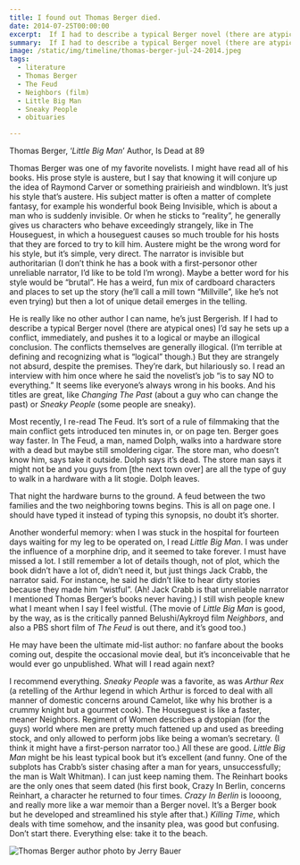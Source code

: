 ```yaml
---
title: I found out Thomas Berger died.
date: 2014-07-25T00:00:00
excerpt:  If I had to describe a typical Berger novel (there are atypical ones) I’d say he sets up a conflict, immediately, and pushes it to a logical or maybe an illogical conclusion.
summary:  If I had to describe a typical Berger novel (there are atypical ones) I’d say he sets up a conflict, immediately, and pushes it to a logical or maybe an illogical conclusion.
image: /static/img/timeline/thomas-berger-jul-24-2014.jpeg
tags:
  - literature
  - Thomas Berger
  - The Feud
  - Neighbors (film)
  - Little Big Man
  - Sneaky People
  - obituaries

---
```


Thomas Berger, ‘_Little Big Man_’ Author, Is Dead at 89

Thomas Berger was one of my favorite novelists. I might have read all of his books. His prose style is austere, but I say that knowing it will conjure up the idea of Raymond Carver or something prairieish and windblown. It’s just his style that’s austere. His subject matter is often a matter of complete fantasy, for example his wonderful book Being Invisible, which is about a man who is suddenly invisible. Or when he sticks to “reality”, he generally gives us characters who behave exceedingly strangely, like in The Houseguest, in which a houseguest causes so much trouble for his hosts that they are forced to try to kill him. Austere might be the wrong word for his style, but it’s simple, very direct. The narrator is invisible but authoritarian (I don’t think he has a book with a first-personor other unreliable narrator, I’d like to be told I’m wrong). Maybe a better word for his style would be “brutal”. He has a weird, fun mix of cardboard characters and places to set up the story (he’ll call a mill town “Millville”, like he’s not even trying) but then a lot of unique detail emerges in the telling.

He is really like no other author I can name, he’s just Bergerish. If I had to describe a typical Berger novel (there are atypical ones) I’d say he sets up a conflict, immediately, and pushes it to a logical or maybe an illogical conclusion. The conflicts themselves are generally illogical. (I’m terrible at defining and recognizing what is “logical” though.) But they are strangely not absurd, despite the premises. They’re dark, but hilariously so. I read an interview with him once where he said the novelist’s job “is to say NO to everything.” It seems like everyone’s always wrong in his books. And his titles are great, like _Changing The Past_ (about a guy who can change the past) or _Sneaky People_ (some people are sneaky).

Most recently, I re-read The Feud. It’s sort of a rule of filmmaking that the main conflict gets introduced ten minutes in, or on page ten. Berger goes way faster. In The Feud, a man, named Dolph, walks into a hardware store with a dead but maybe still smoldering cigar. The store man, who doesn’t know him, says take it outside. Dolph says it’s dead. The store man says it might not be and you guys from [the next town over] are all the type of guy to walk in a hardware with a lit stogie. Dolph leaves.

That night the hardware burns to the ground. A feud between the two families and the two neighboring towns begins. This is all on page one. I should have typed it instead of typing this synopsis, no doubt it’s shorter.

Another wonderful memory: when I was stuck in the hospital for fourteen days waiting for my leg to be operated on, I read _Little Big Man_. I was under the influence of a morphine drip, and it seemed to take forever. I must have missed a lot. I still remember a lot of details though, not of plot, which the book didn’t have a lot of, didn’t need it, but just things Jack Crabb, the narrator said. For instance, he said he didn’t like to hear dirty stories because they made him “wistful”. (Ah! Jack Crabb is that unreliable narrator I mentioned Thomas Berger’s books never having.) I still wish people knew what I meant when I say I feel wistful. (The movie of _Little Big Man_ is good, by the way, as is the critically panned Belushi/Aykroyd film _Neighbors_, and also a PBS short film of _The Feud_ is out there, and it’s good too.)

He may have been the ultimate mid-list author: no fanfare about the books coming out, despite the occasional movie deal, but it’s inconceivable that he would ever go unpublished. What will I read again next?

I recommend everything. _Sneaky People_ was a favorite, as was _Arthur Rex_ (a retelling of the Arthur legend in which Arthur is forced to deal with all manner of domestic concerns around Camelot, like why his brother is a crummy knight but a gourmet cook). The Houseguest is like a faster, meaner Neighbors. Regiment of Women describes a dystopian (for the guys) world where men are pretty much fattened up and used as breeding stock, and only allowed to perform jobs like being a woman’s secretary. (I think it might have a first-person narrator too.) All these are good. _Little Big Man_ might be his least typical book but it’s excellent (and funny. One of the subplots has Crabb’s sister chasing after a man for years, unsuccessfully; the man is Walt Whitman). I can just keep naming them. The Reinhart books are the only ones that seem dated (his first book, Crazy In Berlin, concerns Reinhart, a character he returned to four times. _Crazy In Berlin_ is loooong, and really more like a war memoir than a Berger novel. It’s a Berger book but he developed and streamlined his style after that.) _Killing Time_, which deals with time somehow, and the insanity plea, was good but confusing. Don’t start there. Everything else: take it to the beach.


![Thomas Berger author photo by Jerry Bauer](/static/img/timeline/thomas-berger-jul-24-2014.jpeg)